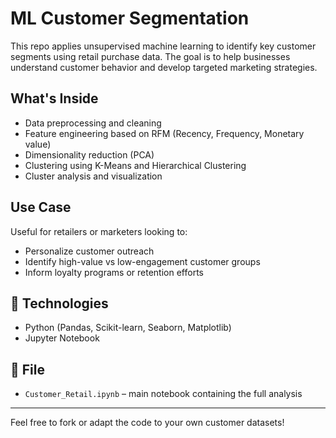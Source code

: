 # ML Customer Segmentation

This repo applies unsupervised machine learning to identify key customer segments using retail purchase data. The goal is to help businesses understand customer behavior and develop targeted marketing strategies.

## What's Inside
- Data preprocessing and cleaning
- Feature engineering based on RFM (Recency, Frequency, Monetary value)
- Dimensionality reduction (PCA)
- Clustering using K-Means and Hierarchical Clustering
- Cluster analysis and visualization

## Use Case
Useful for retailers or marketers looking to:
- Personalize customer outreach
- Identify high-value vs low-engagement customer groups
- Inform loyalty programs or retention efforts

## 🧠 Technologies
- Python (Pandas, Scikit-learn, Seaborn, Matplotlib)
- Jupyter Notebook

## 📂 File
- `Customer_Retail.ipynb` – main notebook containing the full analysis

---

Feel free to fork or adapt the code to your own customer datasets!
